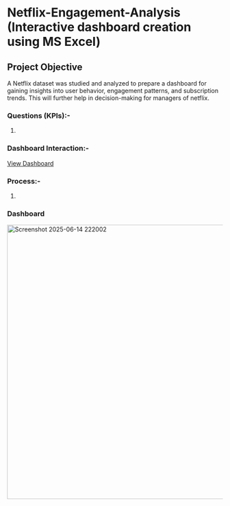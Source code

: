 # Netflix-Engagement-Analysis (Interactive dashboard creation using MS Excel)
## Project Objective
A Netflix dataset was studied and analyzed to prepare a dashboard for gaining insights into user behavior, engagement patterns, and subscription trends. This will further help in decision-making for managers of netflix.

### Questions (KPIs):-
1.

### Dashboard Interaction:-
<a href="https://github.com/Erika-Shrestha/Netflix-Engagement-Analysis/edit/main/Dashboard_Image.png">View Dashboard</a>

### Process:-
1.

### Dashboard
<img width="641" alt="Screenshot 2025-06-14 222002" src="https://github.com/user-attachments/assets/d35ab77d-84c2-48e4-8c47-460292f48d89" />

